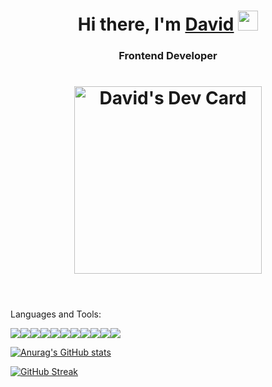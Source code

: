 
<h1 align="center">Hi there, I'm <a href="https://daniilshat.ru/" target="_blank">David</a> 
<img src="https://github.com/blackcater/blackcater/raw/main/images/star.gif" height="32"/></h1>
<h3 align="center"> Frontend Developer</h3>


<header> 
      <h1> <a href="https://app.daily.dev/david420I"><img src="https://api.daily.dev/devcards/9bde83d895174f239c8437fc9e5624a4.png?r=azz" width="300" alt="David's Dev Card"/></a></h1>
</header>


Languages and Tools:

<img src="https://img.icons8.com/fluency/48/000000/javascript.png"/><img src="https://img.icons8.com/color/48/000000/react-native.png"/><img src="https://img.icons8.com/color/48/000000/html-5--v1.png"/><img src="https://img.icons8.com/color/48/000000/css3.png"/><img src="https://img.icons8.com/color/48/000000/typescript.png"/><img src="https://img.icons8.com/color/48/000000/git.png"/><img src="https://img.icons8.com/color/48/000000/redux.png"/><img  src="https://img.icons8.com/external-tal-revivo-shadow-tal-revivo/48/000000/external-yarn-fast-reliable-and-secure-dependency-management-web-portal-logo-shadow-tal-revivo.png"/><img src="https://img.icons8.com/color/48/000000/npm.png"/><img src="https://img.icons8.com/color/48/000000/tailwindcss.png"/><img src="https://img.icons8.com/color/48/000000/webpack.png"/>


[![Anurag's GitHub stats](https://github-readme-stats.vercel.app/api?username=Dev420I)](https://github.com/anuraghazra/github-readme-stats)

[![GitHub Streak](http://github-readme-streak-stats.herokuapp.com?user=Dev420I&theme=tokyonight)](https://git.io/streak-stats)

